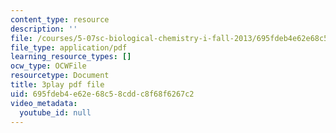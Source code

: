 ```yaml
---
content_type: resource
description: ''
file: /courses/5-07sc-biological-chemistry-i-fall-2013/695fdeb4e62e68c58cddc8f68f6267c2_56vQ0S2eAjw.pdf
file_type: application/pdf
learning_resource_types: []
ocw_type: OCWFile
resourcetype: Document
title: 3play pdf file
uid: 695fdeb4-e62e-68c5-8cdd-c8f68f6267c2
video_metadata:
  youtube_id: null
---
```

